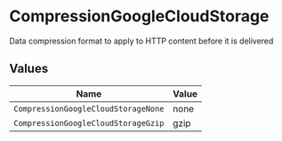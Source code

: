 # CompressionGoogleCloudStorage

Data compression format to apply to HTTP content before it is delivered


## Values

| Name                                | Value                               |
| ----------------------------------- | ----------------------------------- |
| `CompressionGoogleCloudStorageNone` | none                                |
| `CompressionGoogleCloudStorageGzip` | gzip                                |